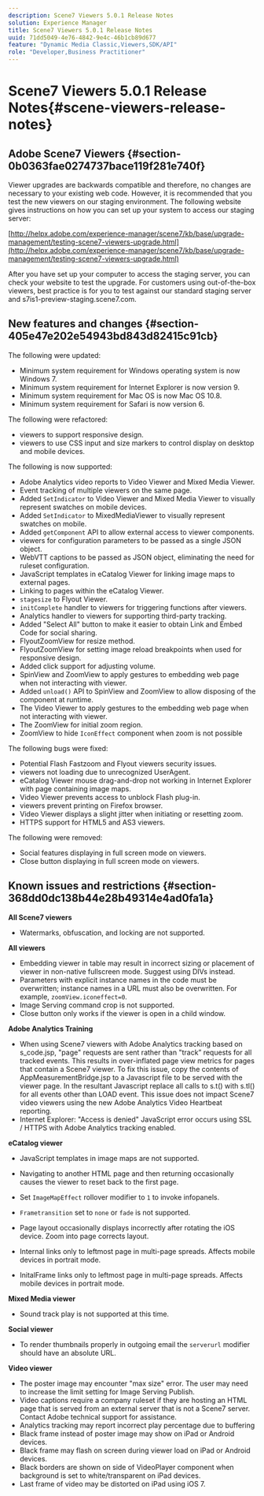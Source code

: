 ```yaml
---
description: Scene7 Viewers 5.0.1 Release Notes
solution: Experience Manager
title: Scene7 Viewers 5.0.1 Release Notes
uuid: 71dd5049-4e76-4842-9e4c-46b1cb89d677
feature: "Dynamic Media Classic,Viewers,SDK/API"
role: "Developer,Business Practitioner"
---
```


# Scene7 Viewers 5.0.1 Release Notes{#scene-viewers-release-notes}

## Adobe Scene7 Viewers {#section-0b0363fae0274737bace119f281e740f}

Viewer upgrades are backwards compatible and therefore, no changes are necessary to your existing web code. However, it is recommended that you test the new viewers on our staging environment. The following website gives instructions on how you can set up your system to access our staging server:

[http://helpx.adobe.com/experience-manager/scene7/kb/base/upgrade-management/testing-scene7-viewers-upgrade.html](http://helpx.adobe.com/experience-manager/scene7/kb/base/upgrade-management/testing-scene7-viewers-upgrade.html)

After you have set up your computer to access the staging server, you can check your website to test the upgrade. For customers using out-of-the-box viewers, best practice is for you to test against our standard staging server and s7is1-preview-staging.scene7.com.

## New features and changes {#section-405e47e202e54943bd843d82415c91cb}

The following were updated:

* Minimum system requirement for Windows operating system is now Windows 7. 
* Minimum system requirement for Internet Explorer is now version 9. 
* Minimum system requirement for Mac OS is now Mac OS 10.8. 
* Minimum system requirement for Safari is now version 6.

The following were refactored:

* viewers to support responsive design. 
* viewers to use CSS input and size markers to control display on desktop and mobile devices.

The following is now supported:

* Adobe Analytics video reports to Video Viewer and Mixed Media Viewer. 
* Event tracking of multiple viewers on the same page. 
* Added `SetIndicator` to Video Viewer and Mixed Media Viewer to visually represent swatches on mobile devices. 
* Added `SetIndicator` to MixedMediaViewer to visually represent swatches on mobile. 
* Added `getComponent` API to allow external access to viewer components. 
* viewers for configuration parameters to be passed as a single JSON object. 
* WebVTT captions to be passed as JSON object, eliminating the need for ruleset configuration. 
* JavaScript templates in eCatalog Viewer for linking image maps to external pages. 
* Linking to pages within the eCatalog Viewer. 
* `stagesize` to Flyout Viewer. 
* `initComplete` handler to viewers for triggering functions after viewers. 
* Analytics handler to viewers for supporting third-party tracking. 
* Added "Select All" button to make it easier to obtain Link and Embed Code for social sharing. 
* FlyoutZoomView for resize method. 
* FlyoutZoomView for setting image reload breakpoints when used for responsive design. 
* Added click support for adjusting volume. 
* SpinView and ZoomView to apply gestures to embedding web page when not interacting with viewer. 
* Added `unload()` API to SpinView and ZoomView to allow disposing of the component at runtime. 
* The Video Viewer to apply gestures to the embedding web page when not interacting with viewer. 
* The ZoomView for initial zoom region. 
* ZoomView to hide `IconEffect` component when zoom is not possible

The following bugs were fixed:

* Potential Flash Fastzoom and Flyout viewers security issues. 
* viewers not loading due to unrecognized UserAgent. 
* eCatalog Viewer mouse drag-and-drop not working in Internet Explorer with page containing image maps. 
* Video Viewer prevents access to unblock Flash plug-in. 
* viewers prevent printing on Firefox browser. 
* Video Viewer displays a slight jitter when initiating or resetting zoom. 
* HTTPS support for HTML5 and AS3 viewers.

The following were removed:

* Social features displaying in full screen mode on viewers. 
* Close button displaying in full screen mode on viewers.

## Known issues and restrictions {#section-368dd0dc138b44e28b49314e4ad0fa1a}

**All Scene7 viewers**

* Watermarks, obfuscation, and locking are not supported.

**All viewers**

* Embedding viewer in table may result in incorrect sizing or placement of viewer in non-native fullscreen mode. Suggest using DIVs instead. 
* Parameters with explicit instance names in the code must be overwritten; instance names in a URL must also be overwritten. For example, `zoomView.iconeffect=0`. 
* Image Serving command crop is not supported. 
* Close button only works if the viewer is open in a child window.

**Adobe Analytics Training**

* When using Scene7 viewers with Adobe Analytics tracking based on s_code.jsp, "page" requests are sent rather than "track” requests for all tracked events. This results in over-inflated page view metrics for pages that contain a Scene7 viewer. To fix this issue, copy the contents of AppMeasurementBridge.jsp to a Javascript file to be served with the viewer page. In the resultant Javascript replace all calls to s.t() with s.tl() for all events other than LOAD event. This issue does not impact Scene7 video viewers using the new Adobe Analytics Video Heartbeat reporting. 
* Internet Explorer: "Access is denied" JavaScript error occurs using SSL / HTTPS with Adobe Analytics tracking enabled.

**eCatalog viewer**

* JavaScript templates in image maps are not supported. 
* Navigating to another HTML page and then returning occasionally causes the viewer to reset back to the first page. 
* Set `ImageMapEffect` rollover modifier to `1` to invoke infopanels. 

* `Frametransition` set to `none` or `fade` is not supported. 

* Page layout occasionally displays incorrectly after rotating the iOS device. Zoom into page corrects layout. 
* Internal links only to leftmost page in multi-page spreads. Affects mobile devices in portrait mode. 
* InitalFrame links only to leftmost page in multi-page spreads. Affects mobile devices in portrait mode.

**Mixed Media viewer**

* Sound track play is not supported at this time.

**Social viewer**

* To render thumbnails properly in outgoing email the `serverurl` modifier should have an absolute URL.

**Video viewer**

* The poster image may encounter "max size" error. The user may need to increase the limit setting for Image Serving Publish. 
* Video captions require a company ruleset if they are hosting an HTML page that is served from an external server that is not a Scene7 server. Contact Adobe technical support for assistance. 
* Analytics tracking may report incorrect play percentage due to buffering 
* Black frame instead of poster image may show on iPad or Android devices. 
* Black frame may flash on screen during viewer load on iPad or Android devices. 
* Black borders are shown on side of VideoPlayer component when background is set to white/transparent on iPad devices. 
* Last frame of video may be distorted on iPad using iOS 7.


